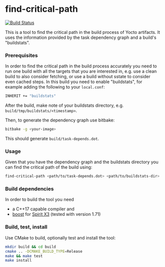 # find-critical-path
[![Build Status](https://travis-ci.org/oesse/find-critical-path.svg?branch=master)](https://travis-ci.org/oesse/find-critical-path)

This is a tool to find the critical path in the build process of Yocto
artifacts. It uses the information provided by the task dependency graph and a
build's "buildstats".

### Prerequisites

In order to find the critical path in the build process accurately you need to
run one build with all the targets that you are interested in, e.g. use a clean
build to also consider fetching, or use a build without sstate to consider even
cached steps. In this build you need to enable "buildstats", for example adding
the following to your `local.conf`:
```sh
INHERIT += "buildstats"
```
After the build, make note of your buildstats directory, e.g.
`build/tmp/buildstats/<timestamp>`.

Then, to generate the dependency graph  use bitbake:
```sh
bitbake -g <your-image>
```
This should generate `build/task-depends.dot`.

### Usage

Given that you have the dependency graph and the buildstats directory you can
find the critical path of the build using:
```sh
find-critical-path <path/to/task-depends.dot> <path/to/buildstats-dir>
```

### Build dependencies

In order to build the tool you need
* a C++17 capable compiler and
* [boost](https://www.boost.org/) for
  [Spirit X3](https://www.boost.org/doc/libs/1_71_0/libs/spirit/doc/x3/html/index.html)
  (tested with version 1.71)

### Build, test, install

Use CMake to build, optionally test and install the tool:
```sh
mkdir build && cd build
cmake .. -DCMAKE_BUILD_TYPE=Release
make && make test
make install
```
